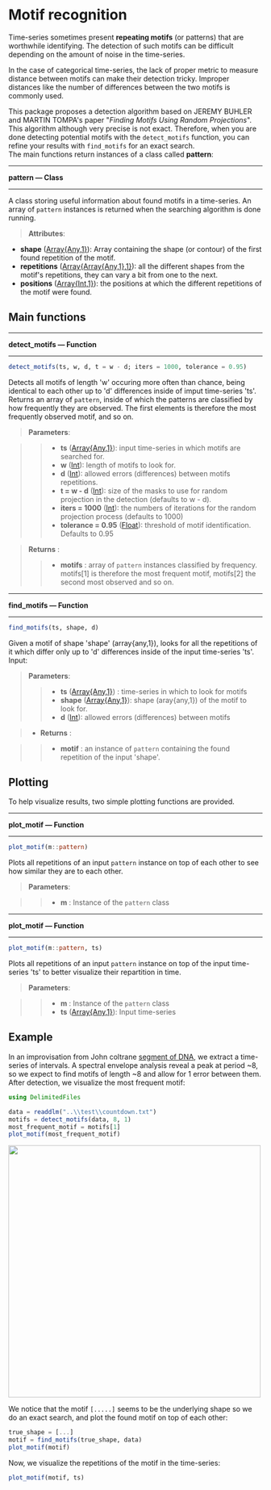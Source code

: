 # Motif recognition

Time-series sometimes present **repeating motifs** (or patterns) that are worthwhile identifying. The detection of such motifs can be difficult depending on the amount of noise in the time-series. <br/>

In the case of categorical time-series, the lack of proper metric to measure distance between motifs can make their detection tricky. Improper distances like the number of differences between the two motifs is commonly used.

This package proposes a detection algorithm based on JEREMY BUHLER and MARTIN TOMPA's paper "*Finding Motifs Using Random Projections*". This algorithm although very precise is not exact. Therefore, when you are done detecting potential motifs with the `detect_motifs` function, you can refine your results with `find_motifs` for an exact search.
<br/> The main functions return instances of a class called **pattern**:
- - -
**pattern — Class**
- - -
A class storing useful information about found motifs in a time-series. An array of `pattern` instances is returned when the searching algorithm is done running.
>**Attributes**:

- **shape** ([Array{Any,1}](https://docs.julialang.org/en/v1/base/arrays/)): Array containing the shape (or contour) of the first found repetition of the motif.
- **repetitions** ([Array{Array{Any,1},1}](https://docs.julialang.org/en/v1/base/arrays/)): all the different shapes from the motif's repetitions, they can vary a bit from one to the next.
- **positions** ([Array{Int,1}](https://docs.julialang.org/en/v1/base/arrays/)): the positions at which the different repetitions of the motif were found.

## Main functions
- - -
**detect_motifs — Function**
- - -
```Julia
detect_motifs(ts, w, d, t = w - d; iters = 1000, tolerance = 0.95)
```
Detects all motifs of length 'w' occuring more often than chance, being identical to each other up to 'd' differences inside of imput time-series 'ts'.
Returns an array of `pattern`, inside of which the patterns are classified by how frequently they are observed. The first elements is therefore the most frequently observed motif, and so on.
> **Parameters**:

>>* **ts** ([Array{Any,1}](https://docs.julialang.org/en/v1/base/arrays/)): input time-series in which motifs are searched for.
>>* **w** ([Int](https://docs.julialang.org/en/v1/manual/integers-and-floating-point-numbers/)): length of motifs to look for.
>>* **d** ([Int](https://docs.julialang.org/en/v1/manual/integers-and-floating-point-numbers/)): allowed errors (differences) between motifs repetitions.
>>* **t = w - d** ([Int](https://docs.julialang.org/en/v1/manual/integers-and-floating-point-numbers/)): size of the masks to use for random projection in the detection (defaults to w - d).
>>* **iters = 1000** ([Int](https://docs.julialang.org/en/v1/manual/integers-and-floating-point-numbers/)): the numbers of iterations for the random projection process (defaults to 1000)
>>* **tolerance = 0.95** ([Float](https://docs.julialang.org/en/v1/manual/integers-and-floating-point-numbers/)): threshold of motif identification. Defaults to 0.95

> **Returns** :
>>* **motifs** : array of `pattern` instances classified by frequency. motifs[1] is therefore the most frequent motif, motifs[2] the second most observed and so on.

- - -
**find_motifs — Function**
- - -
```Julia
find_motifs(ts, shape, d)
```
Given a motif of shape 'shape' (array{any,1}), looks for all the repetitions of it which differ only up to 'd' differences inside of the input time-series 'ts'.
Input:

>**Parameters**:
>>* **ts** ([Array{Any,1}](https://docs.julialang.org/en/v1/base/arrays/)) : time-series in which to look for motifs
>>* **shape** ([Array{Any,1}](https://docs.julialang.org/en/v1/base/arrays/)): shape (aray{any,1}) of the motif to look for.
>>* **d** ([Int](https://docs.julialang.org/en/v1/manual/integers-and-floating-point-numbers/)): allowed errors (differences) between motifs

>* **Returns** :

>>* **motif** : an instance of `pattern` containing the found repetition of the input 'shape'.

## Plotting
To help visualize results, two simple plotting functions are provided.
- - -
**plot_motif — Function**
- - -
```Julia
plot_motif(m::pattern)
```
Plots all repetitions of an input `pattern` instance on top of each other to see how similar they are to each other.
> **Parameters**:

>>* **m** : Instance of the `pattern` class

- - -
**plot_motif — Function**
- - -
```Julia
plot_motif(m::pattern, ts)
```
Plots all repetitions of an input `pattern` instance on top of the input time-series 'ts' to better visualize their repartition in time.
> **Parameters**:

>>* **m** : Instance of the `pattern` class
>>* **ts** ([Array{Any,1}](https://docs.julialang.org/en/v1/base/arrays/)): Input time-series


## Example
In an improvisation from John coltrane [segment of DNA](https://github.com/johncwok/SpectralEnvelope.jl/tree/master/test), we extract a time-series of intervals.
A spectral envelope analysis reveal a peak at period ~8, so we expect to find motifs of length ~8 and allow for 1 error between them.
After detection, we visualize the most frequent motif:
```Julia
using DelimitedFiles

data = readdlm("..\\test\\countdown.txt")
motifs = detect_motifs(data, 8, 1)
most_frequent_motif = motifs[1]
plot_motif(most_frequent_motif)
```

<img src=https://user-images.githubusercontent.com/34754896/91556982-eef72680-e933-11ea-85f3-fab6aea17258.PNG width = "500">

We notice that the motif `[.....]` seems to be the underlying shape so we do an exact search, and plot the found motif on top of each other:
```Julia
true_shape = [...]
motif = find_motifs(true_shape, data)
plot_motif(motif)
```
Now, we visualize the repetitions of the motif in the time-series:
```Julia
plot_motif(motif, ts)
```
